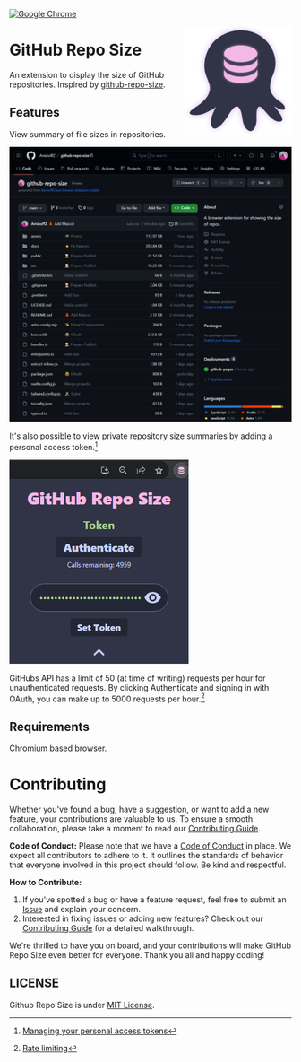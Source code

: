 [![Google Chrome](https://img.shields.io/chrome-web-store/v/jpdmfnflpdgefbfkafcikmhipofhanfl?label=Get%20GRS%20for%20Chrome&logo=Google%20Chrome)](https://chrome.google.com/webstore/detail/github-repo-size/jpdmfnflpdgefbfkafcikmhipofhanfl)

<img src="https://raw.githubusercontent.com/AminoffZ/github-repo-size/main/assets/github-repo-size-icon256.png" align="right"  />

# GitHub Repo Size

An extension to display the size of GitHub repositories.
Inspired by [github-repo-size](https://github.com/harshjv/github-repo-size).

## Features

View summary of file sizes in repositories.

<img src="https://raw.githubusercontent.com/AminoffZ/github-repo-size/main/assets/github-repo-size-screenshot.png" />

It's also possible to view private repository size summaries by adding a personal access token.[^1]

<img src="https://raw.githubusercontent.com/AminoffZ/github-repo-size/main/assets/github-repo-size-popup.png" />

GitHubs API has a limit of 50 (at time of writing) requests per hour for unauthenticated requests. By clicking Authenticate and signing in with OAuth, you can make up to 5000 requests per hour.[^2]

[^1]: [Managing your personal access tokens](https://docs.github.com/en/authentication/keeping-your-account-and-data-secure/managing-your-personal-access-tokens)
[^2]: [Rate limiting](https://docs.github.com/en/rest/overview/resources-in-the-rest-api?apiVersion=2022-11-28#rate-limits)

## Requirements

Chromium based browser.

# Contributing

Whether you've found a bug, have a suggestion, or want to add a new feature, your contributions are valuable to us. To ensure a smooth collaboration, please take a moment to read our [Contributing Guide](https://github.com/AminoffZ/github-repo-size/blob/main/CONTRIBUTING.md).

**Code of Conduct:**
Please note that we have a [Code of Conduct](https://github.com/AminoffZ/github-repo-size/blob/main/CODE_OF_CONDUCT.md) in place. We expect all contributors to adhere to it. It outlines the standards of behavior that everyone involved in this project should follow. Be kind and respectful.

**How to Contribute:**
1. If you've spotted a bug or have a feature request, feel free to submit an [Issue](https://github.com/AminoffZ/github-repo-size/issues) and explain your concern.
2. Interested in fixing issues or adding new features? Check out our [Contributing Guide](https://github.com/AminoffZ/github-repo-size/blob/main/CONTRIBUTING.md) for a detailed walkthrough.

We're thrilled to have you on board, and your contributions will make GitHub Repo Size even better for everyone.
Thank you all and happy coding!

## LICENSE

Github Repo Size is under [MIT License](LICENSE).
